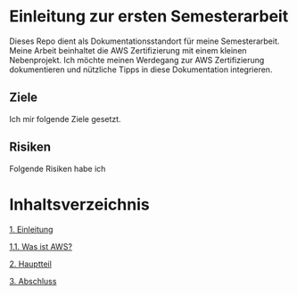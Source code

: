 # Einleitung zur ersten Semesterarbeit
Dieses Repo dient als Dokumentationsstandort für meine Semesterarbeit.
Meine Arbeit beinhaltet die AWS Zertifizierung mit einem kleinen Nebenprojekt.
Ich möchte meinen Werdegang zur AWS Zertifizierung dokumentieren und nützliche Tipps in diese Dokumentation integrieren.

## Ziele
Ich mir folgende Ziele gesetzt.

## Risiken
Folgende Risiken habe ich 


# Inhaltsverzeichnis

[1. Einleitung](./Einleitung/README.md)

[1.1. Was ist AWS?](./Einleitung/was_ist_aws.md)

[2. Hauptteil](./Hauptteil/README.md)

[3. Abschluss](./Schlussteil/README.md)



